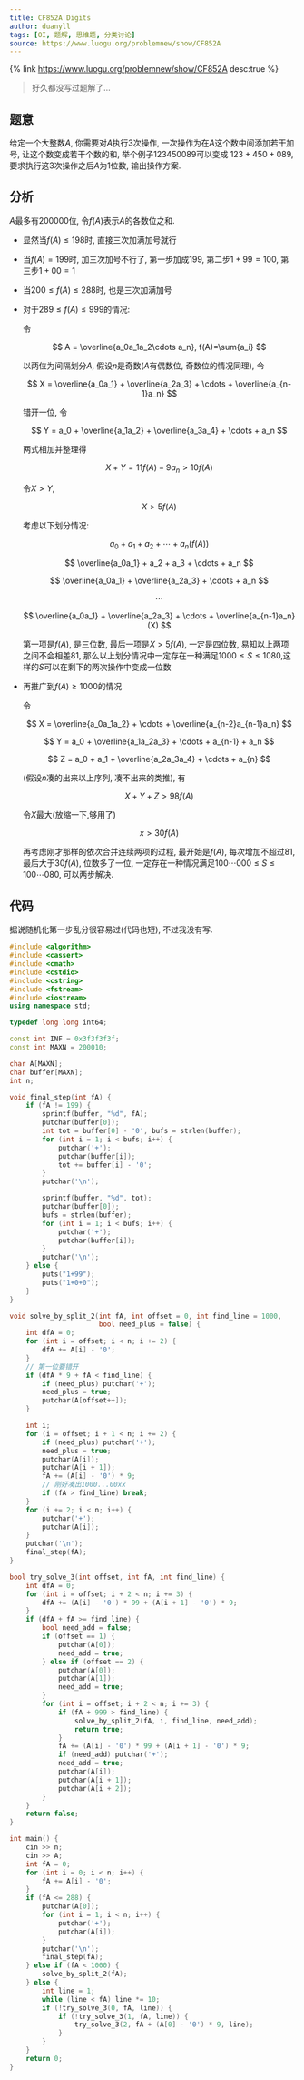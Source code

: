 ```yaml
---
title: CF852A Digits
author: duanyll
tags: [OI, 题解, 思维题, 分类讨论]
source: https://www.luogu.org/problemnew/show/CF852A
---
```


{% link https://www.luogu.org/problemnew/show/CF852A desc:true %}

> 好久都没写过题解了...

## 题意

给定一个大整数$A$, 你需要对$A$执行$3$次操作, 一次操作为在$A$这个数中间添加若干加号, 让这个数变成若干个数的和, 举个例子$123450089$可以变成 $123+450+089$, 要求执行这$3$次操作之后$A$为$1$位数, 输出操作方案.

## 分析

$A$最多有$200000$位, 令$f(A)$表示$A$的各数位之和.

- 显然当$f(A)\leq198$时, 直接三次加满加号就行
- 当$f(A)=199$时, 加三次加号不行了, 第一步加成$199$, 第二步$1+99=100$, 第三步$1+00=1$
- 当$200\leq f(A)\leq288$时, 也是三次加满加号
- 对于$289\leq f(A)\leq999$的情况:
  
    令

    $$
    A = \overline{a_0a_1a_2\cdots a_n}, f(A)=\sum{a_i}
    $$

    以两位为间隔划分$A$, 假设$n$是奇数($A$有偶数位, 奇数位的情况同理), 令

    $$
    X = \overline{a_0a_1} + \overline{a_2a_3} + \cdots + \overline{a_{n-1}a_n}
    $$

    错开一位, 令

    $$
    Y = a_0 + \overline{a_1a_2} + \overline{a_3a_4} + \cdots + a_n
    $$

    两式相加并整理得

    $$
    X+Y = 11f(A)-9a_n > 10f(A)
    $$

    令$X>Y$,

    $$
    X>5f(A)
    $$

    考虑以下划分情况:

    $$
    a_0+a_1+a_2+\cdots+a_n (f(A))
    $$

    $$
    \overline{a_0a_1} + a_2 + a_3 + \cdots + a_n
    $$

    $$
    \overline{a_0a_1} + \overline{a_2a_3} + \cdots + a_n
    $$

    $$
    \cdots
    $$

    $$
    \overline{a_0a_1} + \overline{a_2a_3} + \cdots + \overline{a_{n-1}a_n}(X)
    $$

    第一项是$f(A)$, 是三位数, 最后一项是$X>5f(A)$, 一定是四位数, 易知以上两项之间不会相差$81$, 那么以上划分情况中一定存在一种满足$1000\leq S\leq 1080$,这样的$S$可以在剩下的两次操作中变成一位数

- 再推广到$f(A)\geq1000$的情况

    令

    $$
    X = \overline{a_0a_1a_2} + \cdots + \overline{a_{n-2}a_{n-1}a_n}
    $$

    $$
    Y = a_0 + \overline{a_1a_2a_3} + \cdots + a_{n-1} + a_n
    $$

    $$
    Z = a_0 + a_1 + \overline{a_2a_3a_4} + \cdots + a_{n}
    $$

    (假设$n$凑的出来以上序列, 凑不出来的类推), 有

    $$
    X + Y + Z > 98f(A)
    $$

    令$X$最大(放缩一下,够用了)

    $$
    x > 30f(A)
    $$
    
    再考虑刚才那样的依次合并连续两项的过程, 最开始是$f(A)$, 每次增加不超过$81$, 最后大于$30f(A)$, 位数多了一位, 一定存在一种情况满足$100\cdots000\leq S \leq 100\cdots080$, 可以两步解决.

## 代码

据说随机化第一步乱分很容易过(代码也短), 不过我没有写.

```cpp
#include <algorithm>
#include <cassert>
#include <cmath>
#include <cstdio>
#include <cstring>
#include <fstream>
#include <iostream>
using namespace std;

typedef long long int64;

const int INF = 0x3f3f3f3f;
const int MAXN = 200010;

char A[MAXN];
char buffer[MAXN];
int n;

void final_step(int fA) {
    if (fA != 199) {
        sprintf(buffer, "%d", fA);
        putchar(buffer[0]);
        int tot = buffer[0] - '0', bufs = strlen(buffer);
        for (int i = 1; i < bufs; i++) {
            putchar('+');
            putchar(buffer[i]);
            tot += buffer[i] - '0';
        }
        putchar('\n');

        sprintf(buffer, "%d", tot);
        putchar(buffer[0]);
        bufs = strlen(buffer);
        for (int i = 1; i < bufs; i++) {
            putchar('+');
            putchar(buffer[i]);
        }
        putchar('\n');
    } else {
        puts("1+99");
        puts("1+0+0");
    }
}

void solve_by_split_2(int fA, int offset = 0, int find_line = 1000,
                      bool need_plus = false) {
    int dfA = 0;
    for (int i = offset; i < n; i += 2) {
        dfA += A[i] - '0';
    }
    // 第一位要错开
    if (dfA * 9 + fA < find_line) {
        if (need_plus) putchar('+');
        need_plus = true;
        putchar(A[offset++]);
    }

    int i;
    for (i = offset; i + 1 < n; i += 2) {
        if (need_plus) putchar('+');
        need_plus = true;
        putchar(A[i]);
        putchar(A[i + 1]);
        fA += (A[i] - '0') * 9;
        // 刚好凑出1000...00xx
        if (fA > find_line) break;
    }
    for (i += 2; i < n; i++) {
        putchar('+');
        putchar(A[i]);
    }
    putchar('\n');
    final_step(fA);
}

bool try_solve_3(int offset, int fA, int find_line) {
    int dfA = 0;
    for (int i = offset; i + 2 < n; i += 3) {
        dfA += (A[i] - '0') * 99 + (A[i + 1] - '0') * 9;
    }
    if (dfA + fA >= find_line) {
        bool need_add = false;
        if (offset == 1) {
            putchar(A[0]);
            need_add = true;
        } else if (offset == 2) {
            putchar(A[0]);
            putchar(A[1]);
            need_add = true;
        }
        for (int i = offset; i + 2 < n; i += 3) {
            if (fA + 999 > find_line) {
                solve_by_split_2(fA, i, find_line, need_add);
                return true;
            }
            fA += (A[i] - '0') * 99 + (A[i + 1] - '0') * 9;
            if (need_add) putchar('+');
            need_add = true;
            putchar(A[i]);
            putchar(A[i + 1]);
            putchar(A[i + 2]);
        }
    }
    return false;
}

int main() {
    cin >> n;
    cin >> A;
    int fA = 0;
    for (int i = 0; i < n; i++) {
        fA += A[i] - '0';
    }
    if (fA <= 288) {
        putchar(A[0]);
        for (int i = 1; i < n; i++) {
            putchar('+');
            putchar(A[i]);
        }
        putchar('\n');
        final_step(fA);
    } else if (fA < 1000) {
        solve_by_split_2(fA);
    } else {
        int line = 1;
        while (line < fA) line *= 10;
        if (!try_solve_3(0, fA, line)) {
            if (!try_solve_3(1, fA, line)) {
                try_solve_3(2, fA + (A[0] - '0') * 9, line);
            }
        }
    }
    return 0;
}
```
